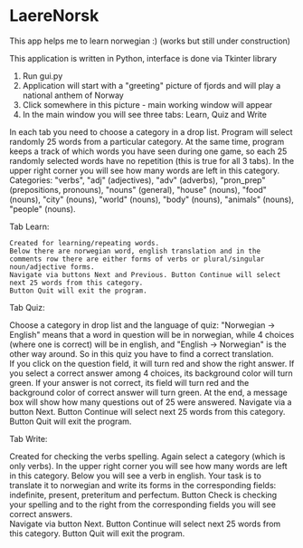 # LaereNorsk
This app helps me to learn norwegian :) (works but still under construction)

This application is written in Python, interface is done via Tkinter library

1. Run gui.py 
2. Application will start with a "greeting" picture of fjords and will play a national anthem of Norway 
3. Click somewhere in this picture - main working window will appear
4. In the main window you will see three tabs: Learn, Quiz and Write

In each tab you need to choose a category in a drop list. Program will select randomly 25 words from a particular category.
At the same time, program keeps a track of which words you have seen during one game, so each 25 randomly selected words have no 
repetition (this is true for all 3 tabs). In the upper right corner you will see how many words are left in this category. 
Categories: "verbs", "adj" (adjectives), "adv" (adverbs), "pron_prep" (prepositions, pronouns), "nouns" (general), "house" (nouns),
"food" (nouns), "city" (nouns), "world" (nouns), "body" (nouns), "animals" (nouns), "people" (nouns).

 Tab Learn: 
 
    Created for learning/repeating words. 
    Below there are norwegian word, english translation and in the comments row there are either forms of verbs or plural/singular
    noun/adjective forms.
    Navigate via buttons Next and Previous. Button Continue will select next 25 words from this category. 
    Button Quit will exit the program.
    
 Tab Quiz:
 
   Choose a category in drop list and the language of quiz: "Norwegian -> English" means that a word in question will be in norwegian, 
   while 4 choices (where one is correct) will be in english, and "English -> Norwegian" is the other way around. So in this quiz you
   have to find a correct translation.  
   If you click on the question field, it will turn red and show the right answer. If you select a correct answer among 4 choices,
   its background color will turn green. If your answer is not correct, its field will turn red and the background color of correct 
   answer will turn green. At the end, a message box will show how many questions out of 25 were answered.
   Navigate via a button Next. Button Continue will select next 25 words from this category. Button Quit will exit the program.
   
 Tab Write:
 
   Created for checking the verbs spelling. Again select a category (which is only verbs). In the upper right corner you will see 
   how many words are left in this category. 
   Below you will see a verb in english. Your task is to translate it to norwegian and write its forms in the corresponding fields:
   indefinite, present, preteritum and perfectum. Button Check is checking your spelling and to the right from the corresponding fields 
   you will see correct answers.  
   Navigate via button Next. Button Continue will select next 25 words from this category. Button Quit will exit the program.
   
